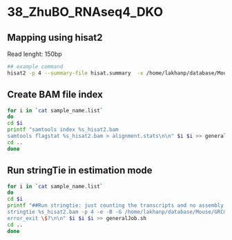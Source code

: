 # 38_ZhuBO_RNAseq4_DKO


## Mapping using hisat2
Read lenght: 150bp
```bash
## example command
hisat2 -p 4 --summary-file hisat.summary  -x /home/lakhanp/database/Mouse/GRCm38.99/hisat2_index/Mus_musculus.GRCm38.99.dna.primary_assembly.chr.fa -1 /home/lakhanp/analysis/core_projects/38_ZhuBO_RNAseq4_DKO/raw_data/BZ_1_CRRA200002808-1a_HV3KTDSXX_L1_1.fq.gz -2 /home/lakhanp/analysis/core_projects/38_ZhuBO_RNAseq4_DKO/raw_data/BZ_1_CRRA200002808-1a_HV3KTDSXX_L1_2.fq.gz | samtools view -bS - | samtools sort  -O bam -o WT_1_hisat2.bam
```


## Create BAM file index
```bash
for i in `cat sample_name.list`
do
cd $i
printf "samtools index %s_hisat2.bam
samtools flagstat %s_hisat2.bam > alignment.stats\n\n" $i $i >> generalJob.sh
cd ..
done
```


## Run stringTie in estimation mode
```bash
for i in `cat sample_name.list`
do
cd $i
printf "##Run stringtie: just counting the transcripts and no assembly
stringtie %s_hisat2.bam -p 4 -e -B -G /home/lakhanp/database/Mouse/GRCm38.99/annotation/Mus_musculus.GRCm38.100.chr.gtf -o stringTie_%s/%s.gtf
error_exit \$?\n\n" $i $i $i >> generalJob.sh
cd ..
done
```
